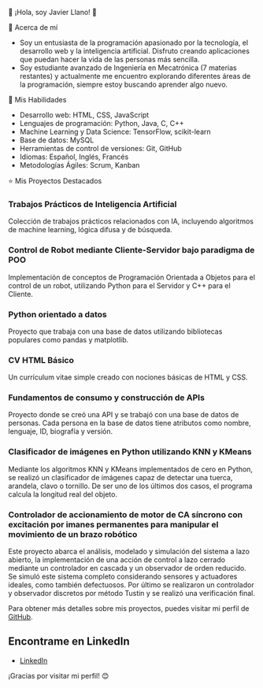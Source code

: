 👋 ¡Hola, soy Javier Llano! 👋

👤 Acerca de mí
- Soy un entusiasta de la programación apasionado por la tecnología, el desarrollo web y la inteligencia artificial. Disfruto creando aplicaciones que puedan hacer la vida de las personas más sencilla.
- Soy estudiante avanzado de Ingeniería en Mecatrónica (7 materias restantes) y actualmente me encuentro explorando diferentes áreas de la programación, siempre estoy buscando aprender algo nuevo.

🌱 Mis Habilidades
- Desarrollo web: HTML, CSS, JavaScript
- Lenguajes de programación: Python, Java, C, C++
- Machine Learning y Data Science: TensorFlow, scikit-learn
- Base de datos: MySQL
- Herramientas de control de versiones: Git, GitHub
- Idiomas: Español, Inglés, Francés
- Metodologías Ágiles: Scrum, Kanban

⭐ Mis Proyectos Destacados
### Trabajos Prácticos de Inteligencia Artificial
Colección de trabajos prácticos relacionados con IA, incluyendo algoritmos de machine learning, lógica difusa y de búsqueda.

### Control de Robot mediante Cliente-Servidor bajo paradigma de POO
Implementación de conceptos de Programación Orientada a Objetos para el control de un robot, utilizando Python para el Servidor y C++ para el Cliente.

### Python orientado a datos
Proyecto que trabaja con una base de datos utilizando bibliotecas populares como pandas y matplotlib.

### CV HTML Básico
Un currículum vitae simple creado con nociones básicas de HTML y CSS.

### Fundamentos de consumo y construcción de APIs
Proyecto donde se creó una API y se trabajó con una base de datos de personas. Cada persona en la base de datos tiene atributos como nombre, lenguaje, ID, biografía y versión.

### Clasificador de imágenes en Python utilizando KNN y KMeans
Mediante los algoritmos KNN y KMeans implementados de cero en Python, se realizó un clasificador de imágenes capaz de detectar una tuerca, arandela, clavo o tornillo. De ser uno de los últimos dos casos, el programa calcula la longitud real del objeto.

### Controlador de accionamiento de motor de CA síncrono con excitación por imanes permanentes para manipular el movimiento de un brazo robótico
Este proyecto abarca el análisis, modelado y simulación del sistema a lazo abierto, la implementación de una acción de control a lazo cerrado mediante un controlador en cascada y un observador de orden reducido. Se simuló este sistema completo considerando sensores y actuadores ideales, como también defectuosos. Por último se realizaron un controlador y observador discretos por método Tustin y se realizó una verificación final.


Para obtener más detalles sobre mis proyectos, puedes visitar mi perfil de [GitHub](https://github.com/javier-ll).

## Encontrame en LinkedIn
- [LinkedIn](https://www.linkedin.com/in/javier-llano-826ab9252/)

¡Gracias por visitar mi perfil! 😊
